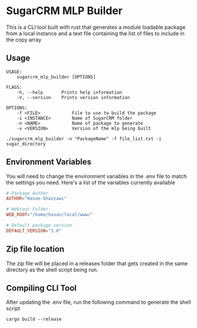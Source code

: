 # SugarCRM MLP Builder

This is a CLI tool built with rust that generates a module loadable package from a local instance and a text file containing the list of files to include in the copy array

## Usage
```terminal
USAGE:
    sugarcrm_mlp_builder [OPTIONS]

FLAGS:
    -h, --help       Prints help information
    -V, --version    Prints version information

OPTIONS:
    -f <FILE>            File to use to build the package
    -i <INSTANCE>        Name of SugarCRM folder
    -n <NAME>            Name of package to generate
    -v <VERSION>         Version of the mlp being built
```

```terminal
./sugarcrm_mlp_builder -n "PackageName" -f file_list.txt -i sugar_directory 
```
## Environment Variables
You will need to change the environment variables in the .env file to match the settings you need. Here's a list of the variables currently available

```toml
# Package Author
AUTHOR="Hasan Ghazzawi"

# Webroot Folder
WEB_ROOT="/home/hasan/local/www/"

# Default package version
DEFAULT_VERSION="1.0"
```
## Zip file location
The zip file will be placed in a releases folder that gets created in the same directory as the shell script being run.

## Compiling CLI Tool
After updating the .env file, run the following command to generate the shell script
```terminal
cargo build --release
```